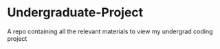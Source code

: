 # Undergraduate-Project
A repo containing all the relevant materials to view my undergrad coding project
